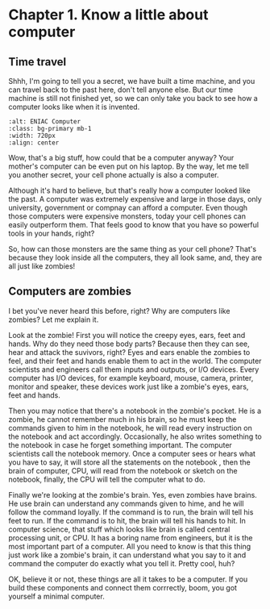 # Chapter 1. Know a little about computer
## Time travel

Shhh, I'm going to tell you a secret, we have built a time machine, and you can travel back to the past here, don't tell anyone else.
But our time machine is still not finished yet, so we can only take you back to see how a computer 
looks like when it is invented.

```{image} ./imgs/eniac.jpg
:alt: ENIAC Computer
:class: bg-primary mb-1
:width: 720px
:align: center
```

Wow, that's a big stuff, how could that be a computer anyway? Your mother's computer can be even put on his laptop. By the way, let me tell you another secret, your cell phone actually is also a computer. 

Although it's hard to believe, but that's really how a computer looked like the past.
A computer was extremely expensive and large in those days, only university, government or compnay can afford a computer.
Even though those computers were expensive monsters, today your cell phones can easily outperform them.
That feels good to know that you have so powerful tools in your hands, right?

So, how can those monsters are the same thing as your cell phone?
That's because they look inside all the computers, they all look same, and, they are all just like zombies!

## Computers are zombies

I bet you've never heard this before, right? Why are computers like zombies? Let me explain it.

Look at the zombie! First you will notice the creepy eyes, ears, feet and hands. Why do they need those body parts? Because then they can see, hear and attack the suvivors, right? Eyes and ears enable the zombies to feel, and their feet and hands enable them to act in the world. The computer scientists and engineers call them inputs and outputs, or I/O devices. Every computer has I/O devices, for example keyboard, mouse, camera, printer, monitor and speaker, these devices work just like a zombie's eyes, ears, feet and hands.

Then you may notice that there's a notebook in the zombie's pocket. He is a zombie, he cannot remember much in his brain, so he must keep the commands given to him in the notebook, he will read every instruction on the notebook and act accordingly. Occasionally, he also writes something to the notebook in case he forget something important. The computer scientists call the notebook memory. Once a computer sees or hears what you have to say, it will store all the statements on the notebook , then the brain of computer, CPU, will read from the notebook or sketch on the notebook, finally, the CPU will tell the computer what to do.

Finally we're looking at the zombie's brain. Yes, even zombies have brains. He use brain can understand any commands given to hime, and he will follow the command loyally. If the command is to run, the brain will tell his feet to run. If the command is to hit, the brain will tell his hands to hit. In computer science, that stuff which looks like brain is called central processing unit, or CPU. It has a boring name from engineers, but it is the most important part of a computer. All you need to know is that this thing just work like a zombie's brain, it can understand what you say to it and command the computer do exactly what you tell it. Pretty cool, huh?

OK, believe it or not, these things are all it takes to be a computer. If you build these components and connect them corrrectly, boom, you got yourself a minimal computer.